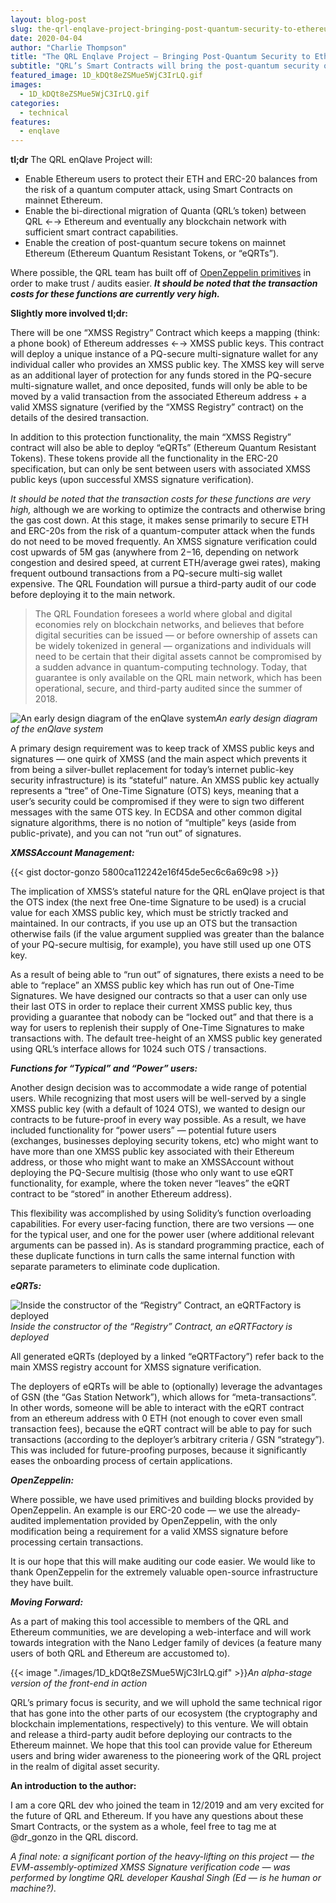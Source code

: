 ```yaml
---
layout: blog-post
slug: the-qrl-enqlave-project-bringing-post-quantum-security-to-ethereum-and-other-blockchain-platforms
date: 2020-04-04
author: "Charlie Thompson"
title: "The QRL Enqlave Project — Bringing Post-Quantum Security to Ethereum and other blockchain platforms"
subtitle: "QRL’s Smart Contracts will bring the post-quantum security of XMSS (eXtended Merkle Signature Scheme) to mainnet Ethereum, and eventually to any other blockchain platform with sufficiently expressive smart contract capabilities."
featured_image: 1D_kDQt8eZSMue5WjC3IrLQ.gif
images:
  - 1D_kDQt8eZSMue5WjC3IrLQ.gif
categories:
  - technical
features:
  - enqlave
---
```



**tl;dr** The QRL enQlave Project will:

* Enable Ethereum users to protect their ETH and ERC-20 balances from the risk of a quantum computer attack, using Smart Contracts on mainnet Ethereum.
* Enable the bi-directional migration of Quanta (QRL’s token) between QRL ←→ Ethereum and eventually any blockchain network with sufficient smart contract capabilities.
* Enable the creation of post-quantum secure tokens on mainnet Ethereum (Ethereum Quantum Resistant Tokens, or “eQRTs”).

Where possible, the QRL team has built off of [OpenZeppelin primitives](https://github.com/OpenZeppelin) in order to make trust / audits easier. ***It should be noted that the transaction costs for these functions are currently very high.***

**Slightly more involved tl;dr:**

There will be one “XMSS Registry” Contract which keeps a mapping (think: a phone book) of Ethereum addresses ←→ XMSS public keys. This contract will deploy a unique instance of a PQ-secure multi-signature wallet for any individual caller who provides an XMSS public key. The XMSS key will serve as an additional layer of protection for any funds stored in the PQ-secure multi-signature wallet, and once deposited, funds will only be able to be moved by a valid transaction from the associated Ethereum address + a valid XMSS signature (verified by the “XMSS Registry” contract) on the details of the desired transaction.

In addition to this protection functionality, the main “XMSS Registry” contract will also be able to deploy “eQRTs” (Ethereum Quantum Resistant Tokens). These tokens provide all the functionality in the ERC-20 specification, but can only be sent between users with associated XMSS public keys (upon successful XMSS signature verification).

*It should be noted that the transaction costs for these functions are very high,* although we are working to optimize the contracts and otherwise bring the gas cost down. At this stage, it makes sense primarily to secure ETH and ERC-20s from the risk of a quantum-computer attack when the funds do not need to be moved frequently. An XMSS signature verification could cost upwards of 5M gas (anywhere from $2-$16, depending on network congestion and desired speed, at current ETH/average gwei rates), making frequent outbound transactions from a PQ-secure multi-sig wallet expensive. The QRL Foundation will pursue a third-party audit of our code before deploying it to the main network.
> The QRL Foundation foresees a world where global and digital economies rely on blockchain networks, and believes that before digital securities can be issued — or before ownership of assets can be widely tokenized in general — organizations and individuals will need to be certain that their digital assets cannot be compromised by a sudden advance in quantum-computing technology. Today, that guarantee is only available on the QRL main network, which has been operational, secure, and third-party audited since the summer of 2018.

![An early design diagram of the enQlave system](./images/0xszcNzQ6zibFBxQ3)*An early design diagram of the enQlave system*

A primary design requirement was to keep track of XMSS public keys and signatures — one quirk of XMSS (and the main aspect which prevents it from being a silver-bullet replacement for today’s internet public-key security infrastructure) is its “stateful” nature. An XMSS public key actually represents a “tree” of One-Time Signature (OTS) keys, meaning that a user’s security could be compromised if they were to sign two different messages with the same OTS key. In ECDSA and other common digital signature algorithms, there is no notion of “multiple” keys (aside from public-private), and you can not “run out” of signatures.

***XMSSAccount Management:***

{{< gist doctor-gonzo 5800ca112242e16f45de5ec6c6a69c98 >}}

The implication of XMSS’s stateful nature for the QRL enQlave project is that the OTS index (the next free One-time Signature to be used) is a crucial value for each XMSS public key, which must be strictly tracked and maintained. In our contracts, if you use up an OTS but the transaction otherwise fails (if the value argument supplied was greater than the balance of your PQ-secure multisig, for example), you have still used up one OTS key.

As a result of being able to “run out” of signatures, there exists a need to be able to “replace” an XMSS public key which has run out of One-Time Signatures. We have designed our contracts so that a user can only use their last OTS in order to replace their current XMSS public key, thus providing a guarantee that nobody can be “locked out” and that there is a way for users to replenish their supply of One-Time Signatures to make transactions with. The default tree-height of an XMSS public key generated using QRL’s interface allows for 1024 such OTS / transactions.

***Functions for “Typical” and “Power” users:***

Another design decision was to accommodate a wide range of potential users. While recognizing that most users will be well-served by a single XMSS public key (with a default of 1024 OTS), we wanted to design our contracts to be future-proof in every way possible. As a result, we have included functionality for “power users” — potential future users (exchanges, businesses deploying security tokens, etc) who might want to have more than one XMSS public key associated with their Ethereum address, or those who might want to make an XMSSAccount without deploying the PQ-Secure multisig (those who only want to use eQRT functionality, for example, where the token never “leaves” the eQRT contract to be “stored” in another Ethereum address).

This flexibility was accomplished by using Solidity’s function overloading capabilities. For every user-facing function, there are two versions — one for the typical user, and one for the power user (where additional relevant arguments can be passed in). As is standard programming practice, each of these duplicate functions in turn calls the same internal function with separate parameters to eliminate code duplication.

***eQRTs:***

![Inside the constructor of the “Registry” Contract, an eQRTFactory is deployed](./images/08SSMzQAuLTJTRcvv)*Inside the constructor of the “Registry” Contract, an eQRTFactory is deployed*

All generated eQRTs (deployed by a linked “eQRTFactory”) refer back to the main XMSS registry account for XMSS signature verification.

The deployers of eQRTs will be able to (optionally) leverage the advantages of GSN (the “Gas Station Network”), which allows for “meta-transactions”. In other words, someone will be able to interact with the eQRT contract from an ethereum address with 0 ETH (not enough to cover even small transaction fees), because the eQRT contract will be able to pay for such transactions (according to the deployer’s arbitrary criteria / GSN “strategy”). This was included for future-proofing purposes, because it significantly eases the onboarding process of certain applications.

***OpenZeppelin:***

Where possible, we have used primitives and building blocks provided by OpenZeppelin. An example is our ERC-20 code — we use the already-audited implementation provided by OpenZeppelin, with the only modification being a requirement for a valid XMSS signature before processing certain transactions.

It is our hope that this will make auditing our code easier. We would like to thank OpenZeppelin for the extremely valuable open-source infrastructure they have built.

***Moving Forward:***

As a part of making this tool accessible to members of the QRL and Ethereum communities, we are developing a web-interface and will work towards integration with the Nano Ledger family of devices (a feature many users of both QRL and Ethereum are accustomed to).

{{< image "./images/1D_kDQt8eZSMue5WjC3IrLQ.gif" >}}*An alpha-stage version of the front-end in action*

QRL’s primary focus is security, and we will uphold the same technical rigor that has gone into the other parts of our ecosystem (the cryptography and blockchain implementations, respectively) to this venture. We will obtain and release a third-party audit before deploying our contracts to the Ethereum mainnet. We hope that this tool can provide value for Ethereum users and bring wider awareness to the pioneering work of the QRL project in the realm of digital asset security.

**An introduction to the author:**

I am a core QRL dev who joined the team in 12/2019 and am very excited for the future of QRL and Ethereum. If you have any questions about these Smart Contracts, or the system as a whole, feel free to tag me at @dr_gonzo in the QRL discord.

*A final note: a significant portion of the heavy-lifting on this project — the EVM-assembly-optimized XMSS Signature verification code — was performed by longtime QRL developer Kaushal Singh (Ed — is he human or machine?).*